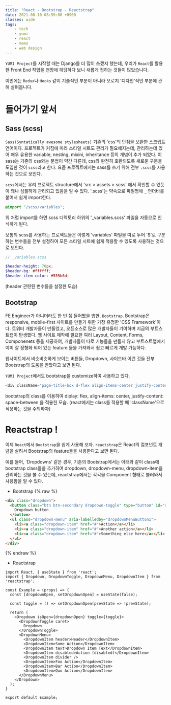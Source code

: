 ```yaml
---
title: "React - Bootstrap - Reactstrap"
date: 2021-08-10 08:59:00 +0900
classes: wide
tags:
    - tech
    - yumi
    - react
    - memo
    - web design
---
```


`YUMI Project`를 시작할 때는 Django를 더 많이 쓰겠지 했는데, 우리가 `React`를 활용한 Front End 작업을 맨땅에 헤딩하다 보니 새롭게 접하는 것들이 많았습니다.

이번에는 `Redux`나 `Hooks` 같이 기술적인 부분이 아니라 오로지 '디자인'적인 부분에 관해 살펴봅니다.

# 들어가기 앞서
## Sass (scss)

`Sass(Syntatically awesome stylesheets)` 기존의 'css'의 단점을 보완한 스크립트 언어이다. 프로젝트가 커짐에 따라 스타일 시트도 관리가 필요해지는데, 관리하는데 있어 매우 유용한 variable, nesting, mixini, inheritance 등의 개념이 추가 되었다. 이 sass는 기존의 css와는 문법이 약간 다른데, css와 완전히 호환되도록 새로운 구문을 도입한 것이 `scss`라고 한다. 요즘 프로젝트에서는 sass를 쓰기 위해 전부 `.scss`를 사용하는 것으로 보인다.

`scss`에서는 우리 프로젝트 structure에서 'src > assets > scss' 에서 확인할 수 있듯이 꽤나 심플하게 관리되고 있음을 알 수 있다. '.scss'는 약속으로 파일명에 `_` 언더바를 붙여서 쉽게 import한다.

```scss
@import "/scss/variables";
```

위 처럼 import를 하면 scss 디렉토리 하위의 '\_variables.scss' 파일을 자동으로 인식하게 된다.

보통의 scss를 사용하는 프로젝트들은 이렇게 'variables' 파일을 따로 두어 '\$'로 구분 하는 변수들을 전부 설정하여 모든 스타일 시트에 쉽게 적용할 수 있도록 사용하는 것으로 보인다.

```scss
// _variables.scss

$header-height: 70px;
$header-bg: #ffffff;
$header-item-color: #555b6d;
```

(header 관련된 변수들을 설정한 모습)

## Bootstrap

FE Engineer가 아니더라도 한 번 쯤 들어봤을 법한, `Bootstrap`. Bootstrap은 responsive, mobile-first 사이트를 만들기 위한 가장 유명한 'CSS Framework'이다. 트위터 개발자들이 만들었고, 오픈소스로 많은 개발자들이 기여하며 지금의 부트스트랩이 탄생했다. 웹 사이트 제작에 필요한 여러 Layout, Content, Forms, Componenets 등을 제공하여, 개발자들이 따로 기능들을 만들지 않고 부트스트랩에서 이미 잘 정형화 되어 있는 feature 들을 가져와서 쉽고 빠르게 개발 가능하다.

웹사이트에서 비슷비슷하게 보이는 버튼들, Dropdown, 사이드바 이런 것들 전부 Bootstrap의 도움을 받았다고 보면 된다.

`YUMI Project`에서도 bootstrap을 customize하여 사용하고 있다.

```js
<div className="page-title-box d-flex align-items-center justify-content-between">
```

bootstrap의 class를 이용하여 diplay: flex, align-items: center, justify-content: space-between 을 적용한 모습.
(react에서는 class를 적용할 때 'className'으로 적용하는 것을 주의하자)

# Reactstrap !

이제 `React`에서 `Bootstrap`을 쉽게 사용해 보자. `reactstrap`은 React의 컴포넌트 개념을 살려서 Bootstrap의 feature들을 사용한다고 보면 된다.

예를 들어, 'Dropdowns' 같은 경우, 기존의 Bootstrap에서는 아래와 같이 class에 bootstrap class들을 추가하여 dropdown, dropdown-menu, dropdown-item을 관리하는 것을 볼 수 있는데, reactstrap에서는 각각을 Component 형태로 불러와서 사용함을 알 수 있다.

- Bootstrap
{% raw %}
```html
<div class="dropdown">
  <button class="btn btn-secondary dropdown-toggle" type="button" id="dropdownMenuButton1" data-bs-toggle="dropdown" aria-expanded="false">
    Dropdown button
  </button>
  <ul class="dropdown-menu" aria-labelledby="dropdownMenuButton1">
    <li><a class="dropdown-item" href="#">Action</a></li>
    <li><a class="dropdown-item" href="#">Another action</a></li>
    <li><a class="dropdown-item" href="#">Something else here</a></li>
  </ul>
</div>
```
{% endraw %}

- Reactstrap

```react
import React, { useState } from 'react';
import { Dropdown, DropdownToggle, DropdownMenu, DropdownItem } from 'reactstrap';

const Example = (props) => {
  const [dropdownOpen, setDropdownOpen] = useState(false);

  const toggle = () => setDropdownOpen(prevState => !prevState);

  return (
    <Dropdown isOpen={dropdownOpen} toggle={toggle}>
      <DropdownToggle caret>
        Dropdown
      </DropdownToggle>
      <DropdownMenu>
        <DropdownItem header>Header</DropdownItem>
        <DropdownItem>Some Action</DropdownItem>
        <DropdownItem text>Dropdown Item Text</DropdownItem>
        <DropdownItem disabled>Action (disabled)</DropdownItem>
        <DropdownItem divider />
        <DropdownItem>Foo Action</DropdownItem>
        <DropdownItem>Bar Action</DropdownItem>
        <DropdownItem>Quo Action</DropdownItem>
      </DropdownMenu>
    </Dropdown>
  );
}

export default Example;
```
